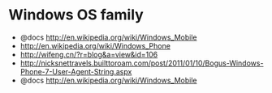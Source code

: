 # Windows OS family

* @docs http://en.wikipedia.org/wiki/Windows_Mobile
* http://en.wikipedia.org/wiki/Windows_Phone
* http://wifeng.cn/?r=blog&a=view&id=106
* http://nicksnettravels.builttoroam.com/post/2011/01/10/Bogus-Windows-Phone-7-User-Agent-String.aspx
* @docs http://en.wikipedia.org/wiki/Windows_Mobile